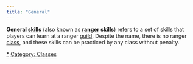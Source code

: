 ```yaml
---
title: "General"
---
```


**General [skills](skill "wikilink")** (also known as
**[ranger](ranger "wikilink") skills**) refers to a set of skills that
players can learn at a ranger [guild](guild "wikilink"). Despite the
name, there is no ranger [class](class "wikilink"), and these skills can
be practiced by any class without penalty.

[\*](Category:_Ranger_skills "wikilink") [Category:
Classes](Category:_Classes "wikilink")